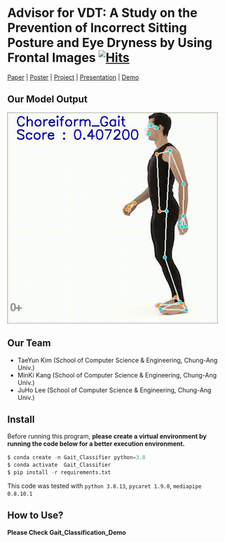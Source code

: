 # Advisor for VDT: A Study on the Prevention of Incorrect Sitting Posture and Eye Dryness by Using Frontal Images [![Hits](https://hits.seeyoufarm.com/api/count/incr/badge.svg?url=https%3A%2F%2Fgithub.com%2FCUAI-CAU%2F2022_Summer_CV5&count_bg=%2379C83D&title_bg=%23555555&icon=&icon_color=%23E7E7E7&title=hits&edge_flat=false)](https://hits.seeyoufarm.com)

[Paper]() | [Poster]() | [Project]() | [Presentation]() | [Demo]()


## Our Model Output

![ex_screenshot](./img/demo_visualize.gif)



## Our Team
- TaeYun Kim (School of Computer Science & Engineering, Chung-Ang Univ.)
- MinKi Kang (School of Computer Science & Engineering, Chung-Ang Univ.)
- JuHo Lee (School of Computer Science & Engineering, Chung-Ang Univ.)


## Install

Before running this program, **please create a virtual environment by running the code below for a better execution environment.** 

```python
$ conda create -n Gait_Classifier python=3.8
$ conda activate  Gait_Classifier
$ pip install -r requirements.txt
```
This code was tested with `python 3.8.13`, `pycaret 1.9.0`, `mediapipe 0.8.10.1`  

## How to Use?

**Please Check Gait_Classification_Demo**


